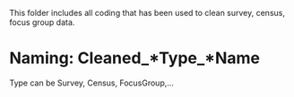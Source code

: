 This folder includes all coding that has been used to clean survey, census, focus group data.
# Naming: Cleaned_*Type_*Name
Type can be Survey, Census, FocusGroup,...
